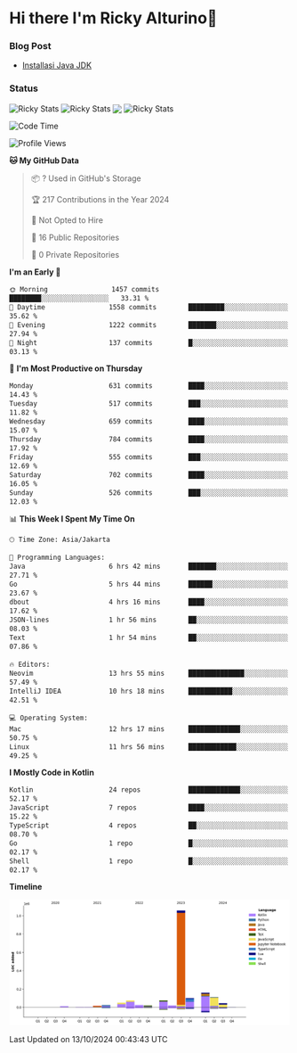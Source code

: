 # Hi there I'm Ricky Alturino👋

### Blog Post

<!-- BLOG-POST-LIST:START -->

- [Installasi Java JDK](https://onirutla.medium.com/installasi-java-jdk-ec701beeb5cb?source=rss-d9d81c918cc9------2)
<!-- BLOG-POST-LIST:END -->

### Status

<img align="center" alt="Ricky Stats" src="https://github-readme-stats.vercel.app/api?username=Alturino&theme=dark&show_icons=true&hide_border=false" />
<img align="center" alt="Ricky Stats" src="https://github-readme-stats.vercel.app/api/top-langs/?username=Alturino&theme=dark&show_icons=true&layout=compact"/>
<img align="center" width="640px" src="https://github-readme-stats.vercel.app/api/wakatime?username=Alturino&layout=compact&hide_border=true&theme=dark">
<img align="center" alt="Ricky Stats" src="https://leetcard.jacoblin.cool/onirutla?border=0&radius=20&ext=activity"/>

<!--START_SECTION:waka-->
![Code Time](http://img.shields.io/badge/Code%20Time-633%20hrs%2041%20mins-blue)

![Profile Views](http://img.shields.io/badge/Profile%20Views-0-blue)

**🐱 My GitHub Data** 

> 📦 ? Used in GitHub's Storage 
 > 
> 🏆 217 Contributions in the Year 2024
 > 
> 🚫 Not Opted to Hire
 > 
> 📜 16 Public Repositories 
 > 
> 🔑 0 Private Repositories 
 > 
**I'm an Early 🐤** 

```text
🌞 Morning                1457 commits        ████████░░░░░░░░░░░░░░░░░   33.31 % 
🌆 Daytime                1558 commits        █████████░░░░░░░░░░░░░░░░   35.62 % 
🌃 Evening                1222 commits        ███████░░░░░░░░░░░░░░░░░░   27.94 % 
🌙 Night                  137 commits         █░░░░░░░░░░░░░░░░░░░░░░░░   03.13 % 
```
📅 **I'm Most Productive on Thursday** 

```text
Monday                   631 commits         ████░░░░░░░░░░░░░░░░░░░░░   14.43 % 
Tuesday                  517 commits         ███░░░░░░░░░░░░░░░░░░░░░░   11.82 % 
Wednesday                659 commits         ████░░░░░░░░░░░░░░░░░░░░░   15.07 % 
Thursday                 784 commits         ████░░░░░░░░░░░░░░░░░░░░░   17.92 % 
Friday                   555 commits         ███░░░░░░░░░░░░░░░░░░░░░░   12.69 % 
Saturday                 702 commits         ████░░░░░░░░░░░░░░░░░░░░░   16.05 % 
Sunday                   526 commits         ███░░░░░░░░░░░░░░░░░░░░░░   12.03 % 
```


📊 **This Week I Spent My Time On** 

```text
🕑︎ Time Zone: Asia/Jakarta

💬 Programming Languages: 
Java                     6 hrs 42 mins       ███████░░░░░░░░░░░░░░░░░░   27.71 % 
Go                       5 hrs 44 mins       ██████░░░░░░░░░░░░░░░░░░░   23.67 % 
dbout                    4 hrs 16 mins       ████░░░░░░░░░░░░░░░░░░░░░   17.62 % 
JSON-lines               1 hr 56 mins        ██░░░░░░░░░░░░░░░░░░░░░░░   08.03 % 
Text                     1 hr 54 mins        ██░░░░░░░░░░░░░░░░░░░░░░░   07.86 % 

🔥 Editors: 
Neovim                   13 hrs 55 mins      ██████████████░░░░░░░░░░░   57.49 % 
IntelliJ IDEA            10 hrs 18 mins      ███████████░░░░░░░░░░░░░░   42.51 % 

💻 Operating System: 
Mac                      12 hrs 17 mins      █████████████░░░░░░░░░░░░   50.75 % 
Linux                    11 hrs 56 mins      ████████████░░░░░░░░░░░░░   49.25 % 
```

**I Mostly Code in Kotlin** 

```text
Kotlin                   24 repos            █████████████░░░░░░░░░░░░   52.17 % 
JavaScript               7 repos             ████░░░░░░░░░░░░░░░░░░░░░   15.22 % 
TypeScript               4 repos             ██░░░░░░░░░░░░░░░░░░░░░░░   08.70 % 
Go                       1 repo              █░░░░░░░░░░░░░░░░░░░░░░░░   02.17 % 
Shell                    1 repo              █░░░░░░░░░░░░░░░░░░░░░░░░   02.17 % 
```



**Timeline**

![Lines of Code chart](https://raw.githubusercontent.com/Alturino/Alturino/main/assets/bar_graph.png)


 Last Updated on 13/10/2024 00:43:43 UTC
<!--END_SECTION:waka-->
